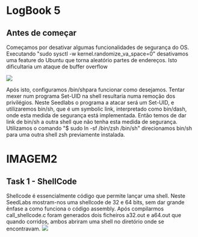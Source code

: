 # LogBook 5

## Antes de começar
Começamos por desativar algumas funcionalidades de segurança do OS. Executando "sudo sysctl -w kernel.randomize_va_space=0" desativamos uma feature do Ubuntu que torna aleatório partes de endereços. Isto dificultaria um ataque de buffer overflow

![](../pictures/log5pic1.png)

Após isto, configuramos /bin/shpara funcionar como desejamos. Tentar mexer num programa Set-UID na shell resultaria numa remoção dos privilégios.
Neste Seedlabs o programa a atacar será um Set-UID, e utilizaremos bin/sh, que é um symbolic link, interpretado como bin/dash, onde esta medida de segurança está implementada. Então temos de dar link de bin/sh a outra shell que não tenha esta medida de segurança. Utilizamos o comando "$ sudo ln -sf /bin/zsh /bin/sh" direcionamos bin/sh para uma outra shell zsh previamente instalada.

# IMAGEM2

## Task 1 - ShellCode
Shellcode é essencialmente código que permite lançar uma shell. Neste SeedLabs mostram-nos uma shellcode de 32 e 64 bits, sem dar grande ênfase a como funciona o código assembly. 
Após compilarmos call_shellcode.c foram generados dois ficheiros a32.out e a64.out que quando corridos, ambos abriram uma shell no diretório onde se encontravam.
![](../pictures/shells.png)



